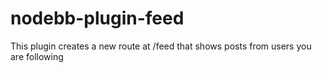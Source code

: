 # nodebb-plugin-feed
This plugin creates a new route at /feed that shows posts from users you are following




